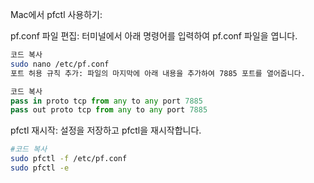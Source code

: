 


Mac에서 pfctl 사용하기:

pf.conf 파일 편집: 터미널에서 아래 명령어를 입력하여 pf.conf 파일을 엽니다.

```bash
코드 복사
sudo nano /etc/pf.conf
포트 허용 규칙 추가: 파일의 마지막에 아래 내용을 추가하여 7885 포트를 열어줍니다.
```
```python
코드 복사
pass in proto tcp from any to any port 7885
pass out proto tcp from any to any port 7885
```
pfctl 재시작: 설정을 저장하고 pfctl을 재시작합니다.

```bash
#코드 복사
sudo pfctl -f /etc/pf.conf
sudo pfctl -e
```